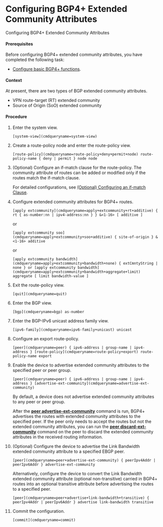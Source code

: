 Configuring BGP4+ Extended Community Attributes
===============================================

Configuring BGP4+ Extended Community Attributes

#### Prerequisites

Before configuring BGP4+ extended community attributes, you have completed the following task:

* [Configure basic BGP4+ functions](vrp_bgp6_cfg_0006.html).

#### Context

At present, there are two types of BGP extended community attributes.

* VPN route-target (RT) extended community
* Source of Origin (SoO) extended community

#### Procedure

1. Enter the system view.
   
   
   ```
   [system-view](cmdqueryname=system-view)
   ```
2. Create a route-policy node and enter the route-policy view.
   
   
   ```
   [route-policy](cmdqueryname=route-policy+deny+permit+node) route-policy-name { deny | permit } node node
   ```
3. (Optional) Configure an if-match clause for the route-policy. The community attribute of routes can be added or modified only if the routes match the if-match clause.
   
   
   
   For detailed configurations, see [(Optional) Configuring an if-match Clause](vrp_bgp6_cfg_0024.html#EN-US_TASK_0000001130782194__table1881514486311).
4. Configure extended community attributes for BGP4+ routes.
   
   
   ```
   [apply extcommunity](cmdqueryname=apply+extcommunity+rt+additive) { rt { as-number:nn | ipv4-address:nn } } &<1-16> [ additive ]
   ```
   
   or
   
   ```
   [apply extcommunity soo](cmdqueryname=apply+extcommunity+soo+additive) { site-of-origin } &<1-16> additive
   ```
   
   or
   
   ```
   [apply extcommunity bandwidth](cmdqueryname=apply+extcommunity+bandwidth+none) { extCmntyString | none } or [apply extcommunity bandwidth](cmdqueryname=apply+extcommunity+bandwidth+aggregate+limit) aggregate [ limit bandwidth-value ]
   ```
5. Exit the route-policy view.
   
   
   ```
   [quit](cmdqueryname=quit)
   ```
6. Enter the BGP view.
   
   
   ```
   [bgp](cmdqueryname=bgp) as-number
   ```
7. Enter the BGP-IPv6 unicast address family view.
   
   
   ```
   [ipv6-family](cmdqueryname=ipv6-family+unicast) unicast
   ```
8. Configure an export route-policy.
   
   
   ```
   [peer](cmdqueryname=peer) { ipv6-address | group-name | ipv4-address } [route-policy](cmdqueryname=route-policy+export) route-policy-name export
   ```
9. Enable the device to advertise extended community attributes to the specified peer or peer group.
   
   
   ```
   [peer](cmdqueryname=peer) { ipv6-address | group-name | ipv4-address } [advertise-ext-community](cmdqueryname=advertise-ext-community)
   ```
   
   By default, a device does not advertise extended community attributes to any peer or peer group.
   
   After the [**peer advertise-ext-community**](cmdqueryname=peer+advertise-ext-community) command is run, BGP4+ advertises the routes with extended community attributes to the specified peer. If the peer only needs to accept the routes but not the extended community attributes, you can run the [**peer discard-ext-community**](cmdqueryname=peer+discard-ext-community) command on the peer to discard the extended community attributes in the received routing information.
10. (Optional) Configure the device to advertise the Link Bandwidth extended community attribute to a specified EBGP peer.
    
    
    ```
    [peer](cmdqueryname=peer+advertise-ext-community) { peerIpv4Addr | peerIpv6Addr } advertise-ext-community
    ```
    
    Alternatively, configure the device to convert the Link Bandwidth extended community attribute (optional non-transitive) carried in BGP4+ routes into an optional transitive attribute before advertising the routes to a specified peer.
    
    ```
    [peer](cmdqueryname=peer+advertise+link-bandwidth+transitive) { peerIpv4Addr | peerIpv6Addr } advertise link-bandwidth transitive
    ```
11. Commit the configuration.
    
    
    ```
    [commit](cmdqueryname=commit)
    ```